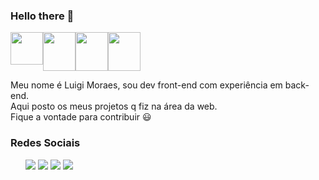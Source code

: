 ### Hello there 👋

<div style="display: flex">
<img height="52" width="52" src="https://cdn.jsdelivr.net/gh/devicons/devicon/icons/vuejs/vuejs-original-wordmark.svg" />
<img height="62" width="52" src="https://cdn.jsdelivr.net/gh/devicons/devicon/icons/postgresql/postgresql-original-wordmark.svg" />
<img height="62" width="52" src="https://cdn.jsdelivr.net/gh/devicons/devicon/icons/express/express-original-wordmark.svg" />          
<img height="62" width="52" src="https://cdn.jsdelivr.net/gh/devicons/devicon/icons/nodejs/nodejs-plain.svg" />          
</div>

Meu nome é Luigi Moraes, sou dev front-end com experiência em back-end. </br> 
Aqui posto os meus projetos q fiz na área da web. </br>
Fique a vontade para contribuir :smiley:

### Redes Sociais</br>
<ul>
<img src="https://img.shields.io/static/v1?label=LinkedIn&message=santos-luigi-moraes&style=social&logo=linkedin" />
<img src="https://img.shields.io/static/v1?label=Instagram&message=luigi_ms.jpg&style=social&logo=instagram" />
<img src="https://img.shields.io/static/v1?label=Twitter&message=luigi_ms_txt&style=social&logo=twitter" />
<img src="https://img.shields.io/static/v1?label=GMail&message=luigimoraessantos&style=social&logo=gmail" />
</ul>

